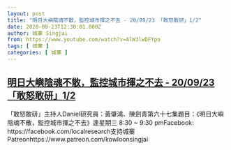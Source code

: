 ```yaml
---
layout: post
title: "明日大嶼陰魂不散，監控城市揮之不去 - 20/09/23 「敢怒敢研」1/2"
date: 2020-09-23T12:30:01.000Z
author: 城寨 Singjai
from: https://www.youtube.com/watch?v=AlW3lwDFYpo
tags: [ 城寨 ]
categories: [ 城寨 ]
---
```

<!--1600864201000-->
[明日大嶼陰魂不散，監控城市揮之不去 - 20/09/23 「敢怒敢研」1/2](https://www.youtube.com/watch?v=AlW3lwDFYpo)
------

<div>
「敢怒敢研」主持人Daniel研究員：黃肇鴻、陳劍青第六十七集題目：《明日大嶼陰魂不散，監控城市揮之不去》逢星期三 8:30 ~ 9:30 pmFacebook: https://facebook.com/localresearch支持城寨Patreonhttps://www.patreon.com/kowloonsingjai
</div>
